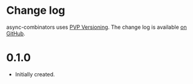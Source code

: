 Change log
==========

async-combinators uses [PVP Versioning][1].
The change log is available [on GitHub][2].

0.1.0
=====

* Initially created.

[1]: https://pvp.haskell.org
[2]: https://github.com/serokell/async-combinators/releases
